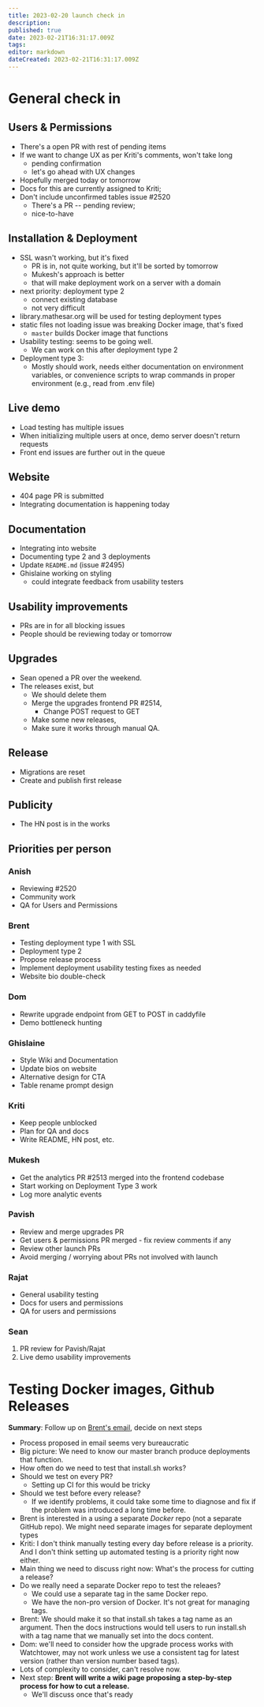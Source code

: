 ```yaml
---
title: 2023-02-20 launch check in
description: 
published: true
date: 2023-02-21T16:31:17.009Z
tags: 
editor: markdown
dateCreated: 2023-02-21T16:31:17.009Z
---
```


# General check in

## Users & Permissions
- There's a open PR with rest of pending items
- If we want to change UX as per Kriti's comments, won't take long
    - pending confirmation
    - let's go ahead with UX changes
- Hopefully merged today or tomorrow
- Docs for this are currently assigned to Kriti; 
- Don't include unconfirmed tables issue #2520
    - There's a PR -- pending review;
    - nice-to-have

## Installation & Deployment
- SSL wasn't working, but it's fixed
    - PR is in, not quite working, but it'll be sorted by tomorrow
    - Mukesh's approach is better
    - that will make deployment work on a server with a domain
- next priority: deployment type 2
    - connect existing database
    - not very difficult
- library.mathesar.org will be used for testing deployment types
- static files not loading issue was breaking Docker image, that's fixed
    - `master` builds Docker image that functions
- Usability testing: seems to be going well.
    - We can work on this after deployment type 2
- Deployment type 3:
    - Mostly should work, needs either documentation on environment variables, or convenience scripts to wrap commands in proper environment (e.g., read from .env file)

## Live demo
- Load testing has multiple issues
- When initializing multiple users at once, demo server doesn't return requests
- Front end issues are further out in the queue

## Website
- 404 page PR is submitted
- Integrating documentation is happening today

## Documentation
- Integrating into website
- Documenting type 2 and 3 deployments
- Update `README.md` (issue #2495)
- Ghislaine working on styling 
    - could integrate feedback from usability testers

## Usability improvements
- PRs are in for all blocking issues
- People should be reviewing today or tomorrow

## Upgrades
- Sean opened a PR over the weekend.
- The releases exist, but 
    - We should delete them
    - Merge the upgrades frontend PR #2514,
        - Change POST request to GET
    - Make some new releases,
    - Make sure it works through manual QA.

## Release
- Migrations are reset
- Create and publish first release

## Publicity
- The HN post is in the works

## Priorities per person

### Anish
- Reviewing #2520
- Community work
- QA for Users and Permissions

### Brent
- Testing deployment type 1 with SSL
- Deployment type 2
- Propose release process
- Implement deployment usability testing fixes as needed
- Website bio double-check

### Dom
- Rewrite upgrade endpoint from GET to POST in caddyfile 
- Demo bottleneck hunting

### Ghislaine
- Style Wiki and Documentation
- Update bios on website
- Alternative design for CTA
- Table rename prompt design

### Kriti
- Keep people unblocked
- Plan for QA and docs
- Write README, HN post, etc.

### Mukesh
- Get the analytics PR #2513 merged into the frontend codebase
- Start working on Deployment Type 3 work
- Log more analytic events

### Pavish
- Review and merge upgrades PR
- Get users & permissions PR merged - fix review comments if any
- Review other launch PRs
- Avoid merging / worrying about PRs not involved with launch

### Rajat
- General usability testing
- Docs for users and permissions
- QA for users and permissions

### Sean
1. PR review for Pavish/Rajat
1. Live demo usability improvements

# Testing Docker images, Github Releases
**Summary**: Follow up on [Brent's email](https://groups.google.com/a/mathesar.org/g/mathesar-developers/c/-AALJgNGxjQ/m/6DQ2QAWZEgAJ), decide on next steps

- Process proposed in email seems very bureaucratic
- Big picture: We need to know our master branch produce deployments that function.
- How often do we need to test that install.sh works?
- Should we test on every PR?
    - Setting up CI for this would be tricky
- Should we test before every release?
    - If we identify problems, it could take some time to diagnose and fix if the problem was introduced a long time before.
- Brent is interested in a using a separate _Docker_ repo (not a separate GitHub repo). We might need separate images for separate deployment types
- Kriti: I don't think manually testing every day before release is a priority. And I don't think setting up automated testing is a priority right now either.
- Main thing we need to discuss right now: What's the process for cutting a release?
- Do we really need a separate Docker repo to test the releaes?
    - We could use a separate tag in the same Docker repo.
    - We have the non-pro version of Docker. It's not great for managing tags.
- Brent: We should make it so that install.sh takes a tag name as an argument. Then the docs instructions would tell users to run install.sh with a tag name that we manually set into the docs content.
- Dom: we'll need to consider how the upgrade process works with Watchtower, may not work unless we use a consistent tag for latest version (rather than version number based tags).
- Lots of complexity to consider, can't resolve now.
- Next step: **Brent will write a wiki page proposing a step-by-step process for how to cut a release.**
    - We'll discuss once that's ready 
